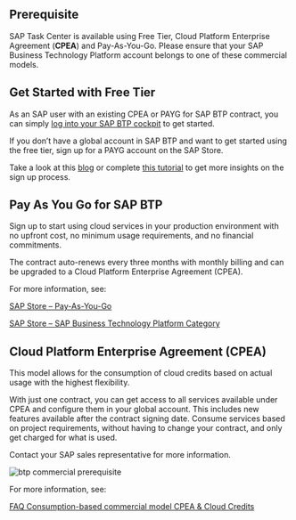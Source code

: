 ## Prerequisite

SAP Task Center is available using Free Tier, Cloud Platform Enterprise Agreement (**CPEA**) and Pay-As-You-Go. Please ensure that your SAP Business Technology Platform account belongs to one of these commercial models.


## Get Started with Free Tier

As an SAP user with an existing CPEA or PAYG for SAP BTP contract, you can simply [log into your SAP BTP cockpit](https://account.hana.ondemand.com/#/home/welcome) to get started.

If you don’t have a global account in SAP BTP and want to get started using the free tier, sign up for a PAYG account on the SAP Store.

Take a look at this [blog](https://blogs.sap.com/2021/11/16/btp-free-trial-to-free-tier-its-a-good-time-to-switch/) or complete [this tutorial](https://developers.sap.com/tutorials/btp-free-tier-account.html) to get more insights on the sign up process.


 ## Pay As You Go for SAP BTP

Sign up to start using cloud services in your production environment with no upfront cost, no minimum usage requirements, and no financial commitments.

The contract auto-renews every three months with monthly billing and can be upgraded to a Cloud Platform Enterprise Agreement (CPEA).

For more information, see:

 [SAP Store – Pay-As-You-Go](https://www.sapstore.com/solutions/55517/Pay-As-You-Go-for-SAP-BTP)

 [SAP Store – SAP Business Technology Platform Category](https://store.sap.com/dcp/en/categories/try-and-buy-sap-business-technology-platform-apps-and-software)
 

## Cloud Platform Enterprise Agreement (CPEA)

This model allows for the consumption of cloud credits based on actual usage with the highest flexibility.

With just one contract, you can get access to all services available under CPEA and configure them in your global account. This includes new features available after the contract signing date. Consume services based on project requirements, without having to change your contract, and only get charged for what is used.

Contact your SAP sales representative for more information.

![btp commercial prerequisite](images/btp_commercial_prereq.png)

For more information, see:

[FAQ Consumption-based commercial model CPEA & Cloud Credits](https://www.sap.com/documents/2021/02/668ae6f5-cd7d-0010-87a3-c30de2ffd8ff.html)
